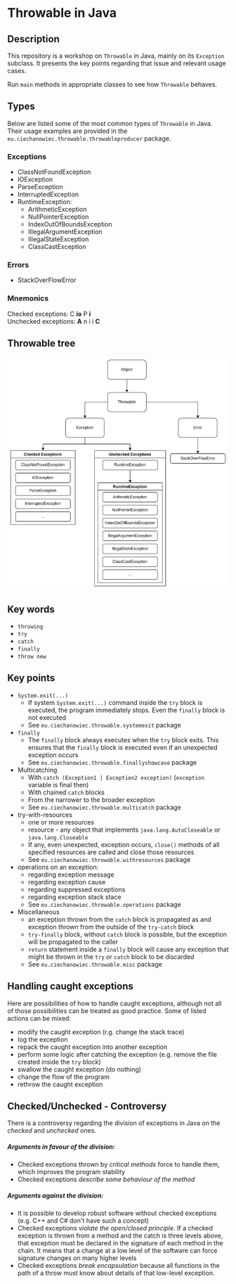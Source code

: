 # Throwable in Java

## Description
This repository is a workshop on `Throwable` in Java, mainly on its `Exception` subclass. It presents the key points regarding that issue and relevant usage cases.

Run `main` methods in appropriate classes to see how `Throwable` behaves.

## Types
Below are listed some of the most common types of `Throwable` in Java. Their usage examples are provided in the `eu.ciechanowiec.throwable.throwableproducer` package.

### Exceptions
* ClassNotFoundException
* IOException
* ParseException
* InterruptedException
* RuntimeException:
  * ArithmeticException
  * NullPointerException
  * IndexOutOfBoundsException
  * IllegalArgumentException
  * IllegalStateException
  * ClassCastException

### Errors
* StackOverFlowError

### Mnemonics
Checked exceptions: C **io** P **i**</br>
Unchecked exceptions: **A** n i i **C**

## Throwable tree
![tree](src/main/resources/tree.png)

## Key words 
* `throwing`
* `try`
* `catch`
* `finally`
* `throw new`

## Key points
* `System.exit(...)`</br>
  * If system `System.exit(...)` command inside the `try` block is executed, the program immediately stops. Even the `finally` block is not executed
  * See `eu.ciechanowiec.throwable.systemexit` package
* `finally`
  * The `finally` block always executes when the `try` block exits. This ensures that the `finally` block is executed even if an unexpected exception occurs
  * See `eu.ciechanowiec.throwable.finallyshowcase` package
* Multicatching
  * With `catch (Exception1 | Exception2 exception)` (`exception` variable is final then)
  * With chained `catch` blocks
  * From the narrower to the broader exception
  * See `eu.ciechanowiec.throwable.multicatch` package
* try-with-resources
  * one or more resources
  * resource - any object that implements `java.lang.AutoCloseable` or `java.lang.Closeable`
  * If any, even unexpected, exception occurs, `close()` methods of all specified resources are called and close those resources
  * See `eu.ciechanowiec.throwable.withresources` package
* operations on an exception:
  * regarding exception message
  * regarding exception cause
  * regarding suppressed exceptions
  * regarding exception stack stace
  * See `eu.ciechanowiec.throwable.operations` package
* Miscellaneous
  * an exception thrown from the `catch` block is propagated as and exception thrown from the outside of the `try-catch` block
  * `try-finally` block, without `catch` block is possible, but the exception will be propagated to the caller
  * `return` statement inside a `finally` block will cause any exception that might be thrown in the `try` or `catch` block to be discarded
  * See `eu.ciechanowiec.throwable.misc` package

## Handling caught exceptions
Here are possibilities of how to handle caught exceptions, although not all of those possibilities can be treated as good practice. Some of listed actions can be mixed:  
* modify the caught exception (r.g. change the stack trace)
* log the exception
* repack the caught exception into another exception
* perform some logic after catching the exception (e.g. remove the file created inside the `try` block)
* swallow the caught exception (do nothing)
* change the flow of the program
* rethrow the caught exception

## Checked/Unchecked - Controversy
There is a controversy regarding the division of exceptions in Java on the *checked* and *unchecked* ones.
##### Arguments in favour of the division:
* Checked exceptions thrown by *critical methods* force to handle them, which improves the program stability
* Checked exceptions *describe some behaviour of the method* 
##### Arguments against the division:
* It is possible to develop robust software without checked exceptions (e.g. C++ and C# don't have such a concept)
* Checked exceptions *violate the open/closed principle*. If a checked exception is thrown from a method and the catch is three levels above, that exception must be declared in the signature of each method in the chain. It means that a change at a low level of the software can force signature changes on many higher levels
* Checked exceptions *break encapsulation* because all functions in the path of a throw must know about details of that low-level exception.
